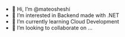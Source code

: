- 👋 Hi, I’m @mateosheshi
- 👀 I’m interested in Backend made with .NET 
- 🌱 I’m currently learning Cloud Development
- 💞️ I’m looking to collaborate on ...

<!---
mateosheshi/mateosheshi is a ✨ special ✨ repository because its `README.md` (this file) appears on your GitHub profile.
You can click the Preview link to take a look at your changes.
--->
